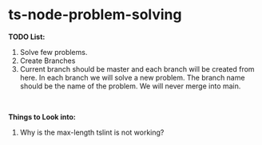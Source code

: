 # ts-node-problem-solving

**TODO List:**

1. Solve few problems.
2. Create Branches
3. Current branch should be master and each branch will be created from here. In each branch we will solve a new problem. The branch name should be the name of the problem. We will never merge into main.

<br>

**Things to Look into:**

1. Why is the max-length tslint is not working?